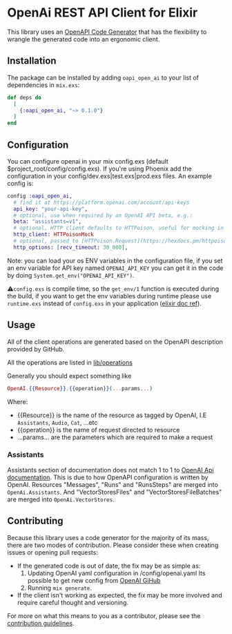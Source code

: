 # OpenAi REST API Client for Elixir

This library uses an [OpenAPI Code Generator](https://github.com/aj-foster/open-api-generator) that has the flexibility to wrangle the generated code into an ergonomic client.

## Installation

The package can be installed by adding `oapi_open_ai` to your list of dependencies in `mix.exs`:

```elixir
def deps do
  [
    {:oapi_open_ai, "~> 0.1.0"}
  ]
end
```

## Configuration
You can configure openai in your mix config.exs (default $project_root/config/config.exs). If you're using Phoenix add the configuration in your config/dev.exs|test.exs|prod.exs files. An example config is:

```elixir
config :oapi_open_ai,
  # find it at https://platform.openai.com/account/api-keys
  api_key: "your-api-key",
  # optional, use when required by an OpenAI API beta, e.g.:
  beta: "assistants=v1",
  # optional, HTTP client defaults to HTTPoison, useful for mocking in tests
  http_client: HTTPoisonMock
  # optional, passed to [HTTPoison.Request](https://hexdocs.pm/httpoison/HTTPoison.Request.html) options
  http_options: [recv_timeout: 30_000],
```
Note: you can load your os ENV variables in the configuration file, if you set an env variable for API key named `OPENAI_API_KEY` you can get it in the code by doing `System.get_env("OPENAI_API_KEY")`.

⚠️`config.exs` is compile time, so the `get_env/1` function is executed during the build, if you want to get the env variables during runtime please use `runtime.exs` instead of `config.exs` in your application ([elixir doc ref](https://elixir-lang.org/getting-started/mix-otp/config-and-releases.html#configuration)).

## Usage
All of the client operations are generated based on the OpenAPI description provided by GitHub.

All the operations are listed in [lib/operations](/lib/operations)

Generally you should expect something like
```elixir
OpenAI.{{Resource}}.{{operation}}(...params...)
```

Where:
* {{Resource}} is the name of the resource as tagged by OpenAI, I.E `Assistants`, `Audio`, `Cat`, ...etc
* {{operation}} is the name of request directed to resource
* ...params... are the parameters which are required to make a request

### Assistants
Assistants section of documentation does not match 1 to 1 to [OpenAI Api documentation](https://platform.openai.com/docs/api-reference/). This is due to how OpenAPI configuration is written by OpenAI. 
Resources "Messages", "Runs" and "RunsSteps" are merged into `OpenAi.Assistants`. And "VectorStoresFiles" and "VectorStoresFileBatches" are merged into `OpenAi.VectorStores`.

## Contributing

Because this library uses a code generator for the majority of its mass, there are two modes of contribution.
Please consider these when creating issues or opening pull requests:

* If the generated code is out of date, the fix may be as simple as:
  1. Updating OpenAI yaml configuration in /config/openai.yaml 
    Its possible to get new config from [OpenAI GiHub](https://github.com/openai/openai-openapi/blob/master/openapi.yaml)
  2. Running `mix generate`.
* If the client isn't working as expected, the fix may be more involved and require careful thought and versioning.

For more on what this means to you as a contributor, please see the [contribution guidelines](CONTRIBUTING.md).